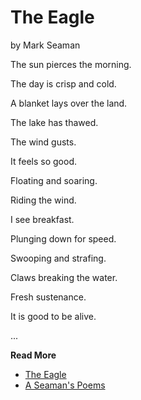 # The Eagle

by Mark Seaman

The sun pierces the morning.

The day is crisp and cold.

A blanket lays over the land.

The lake has thawed.

The wind gusts.

It feels so good.

Floating and soaring.

Riding the wind.

I see breakfast.

Plunging down for speed.

Swooping and strafing.

Claws breaking the water.

Fresh sustenance.

It is good to be alive.

...

**Read More**

* [The Eagle](https://seamansguide.com/book/poem/Eagle.md)
* [A Seaman's Poems](https://seamansguide.com/book/poem)

